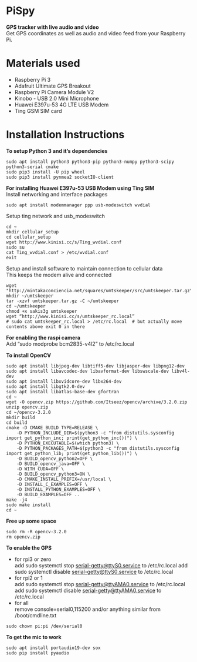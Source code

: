 # PiSpy
**GPS tracker with live audio and video**<br>
Get GPS coordinates as well as audio and video feed from your Raspberry Pi.

# Materials used
* Raspberry Pi 3
* Adafruit Ultimate GPS Breakout
* Raspberry Pi Camera Module V2
* Kinobo - USB 2.0 Mini Microphone
* Huawei E397u-53 4G LTE USB Modem
* Ting GSM SIM card

# Installation Instructions
**To setup Python 3 and it’s dependencies**
```
sudo apt install python3 python3-pip python3-numpy python3-scipy python3-serial cmake
sudo pip3 install -U pip wheel
sudo pip3 install pynmea2 socketIO-client
```

**For installing Huawei E397u-53 USB Modem using Ting SIM**<br>
Install networking and interface packages
```
sudo apt install modemmanager ppp usb-modeswitch wvdial
```
Setup ting network and usb_modeswitch
```
cd ~
mkdir cellular_setup
cd cellular_setup
wget http://www.kinisi.cc/s/Ting_wvdial.conf
sudo su
cat Ting_wvdial.conf > /etc/wvdial.conf
exit
```

Setup and install software to maintain connection to cellular data<br>
This keeps the modem alive and connected
```
wget "http://mintakaconciencia.net/squares/umtskeeper/src/umtskeeper.tar.gz"
mkdir ~/umtskeeper
tar -xzvf umtskeeper.tar.gz -C ~/umtskeeper
cd ~/umtskeeper
chmod +x sakis3g umtskeeper
wget “http://www.kinisi.cc/s/umtskeeper_rc.local”
# sudo cat umtskeeper_rc.local > /etc/rc.local  # but actually move contents above exit 0 in there
```
**For enabling the raspi camera**<br>
Add “sudo modprobe bcm2835-v4l2” to /etc/rc.local

**To install OpenCV**
```
sudo apt install libjpeg-dev libtiff5-dev libjasper-dev libpng12-dev
sudo apt install libavcodec-dev libavformat-dev libswscale-dev libv4l-dev
sudo apt install libxvidcore-dev libx264-dev
sudo apt install libgtk2.0-dev
sudo apt install libatlas-base-dev gfortran
cd ~
wget -O opencv.zip https://github.com/Itseez/opencv/archive/3.2.0.zip
unzip opencv.zip
cd ~/opencv-3.2.0
mkdir build
cd build
cmake -D CMAKE_BUILD_TYPE=RELEASE \
    -D PYTHON_INCLUDE_DIR=$(python3 -c "from distutils.sysconfig import get_python_inc; print(get_python_inc())") \
    -D PYTHON_EXECUTABLE=$(which python3) \
    -D PYTHON_PACKAGES_PATH=$(python3 -c "from distutils.sysconfig import get_python_lib; print(get_python_lib())") \
    -D BUILD_opencv_python2=OFF \
    -D BUILD_opencv_java=OFF \
    -D WITH_CUDA=OFF \
    -D BUILD_opencv_python3=ON \
    -D CMAKE_INSTALL_PREFIX=/usr/local \
    -D INSTALL_C_EXAMPLES=OFF \
    -D INSTALL_PYTHON_EXAMPLES=OFF \
    -D BUILD_EXAMPLES=OFF ..
make -j4
sudo make install
cd ~
```

**Free up some space**
```
sudo rm -R opencv-3.2.0
rm opencv.zip
```

**To enable the GPS**<br>
* for rpi3 or zero<br>
add sudo systemctl stop serial-getty@ttyS0.service to /etc/rc.local
add sudo systemctl disable serial-getty@ttyS0.service to /etc/rc.local
* for rpi2 or 1<br>
add sudo systemctl stop serial-getty@ttyAMA0.service to /etc/rc.local
add sudo systemctl disable serial-getty@ttyAMA0.service to /etc/rc.local
* for all<br>
remove console=serial0,115200 and/or anything similar from /boot/cmdline.txt
```
sudo chown pi:pi /dev/serial0
```

**To get the mic to work**
```
sudo apt install portaudio19-dev sox
sudo pip install pyaudio
```

